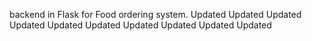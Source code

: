 backend in Flask for Food ordering system.
Updated
Updated
Updated
Updated
Updated
Updated
Updated
Updated
Updated
Updated
